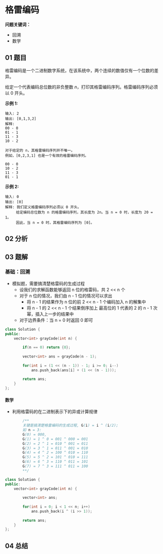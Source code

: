 # 格雷编码
**问题关键词：**

- 回溯
- 数学

## 01 题目

格雷编码是一个二进制数字系统，在该系统中，两个连续的数值仅有一个位数的差异。

给定一个代表编码总位数的非负整数 *n*，打印其格雷编码序列。格雷编码序列必须以 0 开头。

**示例 1:**

```
输入: 2
输出: [0,1,3,2]
解释:
00 - 0
01 - 1
11 - 3
10 - 2

对于给定的 n，其格雷编码序列并不唯一。
例如，[0,2,3,1] 也是一个有效的格雷编码序列。

00 - 0
10 - 2
11 - 3
01 - 1
```

**示例 2:**

```
输入: 0
输出: [0]
解释: 我们定义格雷编码序列必须以 0 开头。
     给定编码总位数为 n 的格雷编码序列，其长度为 2n。当 n = 0 时，长度为 20 = 1。
     因此，当 n = 0 时，其格雷编码序列为 [0]。
```

## 02 分析



## 03 题解

### 基础：回溯

- 模拟题，需要搞清楚格雷码的生成过程
  - 设我们的求解函数能够返回 n 位的格雷码，共 2 << n 个
  - 对于 n 位的情况，我们由 n - 1 位的情况可以求出
    - 将 n - 1 的结果作为 n 位的前 2 << n - 1 个编码加入 n 的解集中
    - 将 n - 1 的 2 << n - 1 个结果倒序加上 最高位的 1 代表的 2 的 n - 1 次幂，插入上一步的结果中
  - 对于边界条件：当 n = 0 时返回 0 即可



```c++
class Solution {
public:
    vector<int> grayCode(int n) {
        
        if(n == 0) return {0};
        
        vector<int> ans = grayCode(n - 1);
        
        for(int i = (1 << (n - 1)) - 1; i >= 0; i--)
            ans.push_back(ans[i] + (1 << (n - 1)));
        
        return ans;
    }
};
```



#### 数学

- 利用格雷码的在二进制表示下的异或计算规律

```java
        /**
        关键是搞清楚格雷编码的生成过程, G(i) = i ^ (i/2);
        如 n = 3: 
        G(0) = 000, 
        G(1) = 1 ^ 0 = 001 ^ 000 = 001
        G(2) = 2 ^ 1 = 010 ^ 001 = 011 
        G(3) = 3 ^ 1 = 011 ^ 001 = 010
        G(4) = 4 ^ 2 = 100 ^ 010 = 110
        G(5) = 5 ^ 2 = 101 ^ 010 = 111
        G(6) = 6 ^ 3 = 110 ^ 011 = 101
        G(7) = 7 ^ 3 = 111 ^ 011 = 100
        **/
```

```c++
class Solution {
public:
    vector<int> grayCode(int n) {
        
        vector<int> ans;
        
        for(int i = 0; i < 1 << n; i++)
            ans.push_back(i ^ (i >> 1));
        
        return ans;
    }
};
```

## 04 总结

